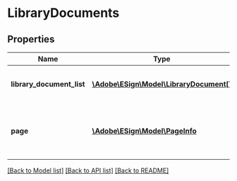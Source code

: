 # LibraryDocuments

## Properties
Name | Type | Description | Notes
------------ | ------------- | ------------- | -------------
**library_document_list** | [**\Adobe\ESign\\Model\LibraryDocument[]**](LibraryDocument.md) | An array of document library items | [optional] 
**page** | [**\Adobe\ESign\\Model\PageInfo**](PageInfo.md) | Pagination information for navigating through the response | [optional] 

[[Back to Model list]](../README.md#documentation-for-models) [[Back to API list]](../README.md#documentation-for-api-endpoints) [[Back to README]](../README.md)


